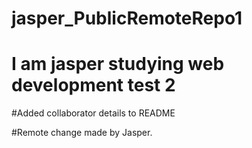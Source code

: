 # jasper_PublicRemoteRepo1

# I am jasper studying web development test 2

#Added collaborator details to README

#Remote change made by Jasper.
